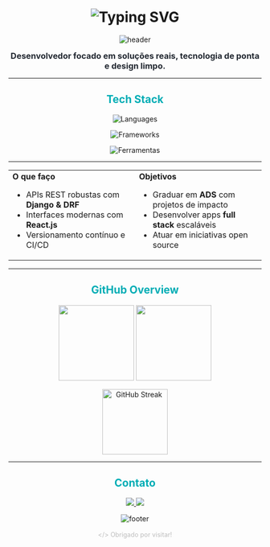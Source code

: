 <!--
Eduardo Paim — Full Stack Developer (in training)
README clean, elegante, moderno, com SVGs animados e efeitos visuais para destacar Tech Stack e estatísticas.
Foco visual: minimalismo, identidade, destaque na stack, sem emojis.
-->

<!-- Header: Name + Animated SVG -->
<h1 align="center">
  <img src="https://readme-typing-svg.demolab.com?font=Fira+Code&size=32&duration=2000&pause=900&color=00ADB5&center=true&vCenter=true&width=550&lines=Eduardo+Paim;Full+Stack+Developer;Senac+RS+%7C+19+y%2Fo" alt="Typing SVG" />
</h1>

<p align="center">
  <img src="https://capsule-render.vercel.app/api?type=waving&color=00adb5&height=80&section=header&animation=twinkling" alt="header" />
</p>

<p align="center">
  <b style="font-size:1.17em;color:#222831;">
    Desenvolvedor focado em soluções reais, tecnologia de ponta e design limpo.
  </b>
</p>

---

<!-- Tech Stack: custom SVG badges for a unique, elegant visual -->
<h2 align="center" style="color:#00adb5">Tech Stack</h2>
<p align="center">
  <img src="https://skillicons.dev/icons?i=python,js,ts,php,postgres,html,css,cpp,java&perline=9&theme=light" alt="Languages" />
</p>
<p align="center">
  <img src="https://skillicons.dev/icons?i=django,react,nodejs&perline=6&theme=light" alt="Frameworks" />
</p>
<p align="center">
  <img src="https://skillicons.dev/icons?i=git,github,gitlab,vscode,postman&perline=6&theme=light" alt="Ferramentas" />
</p>
<!--
  SVGs via skillicons.dev deixam a stack com cara de "dashboard", elegante e moderna.
-->

---

<!-- Focus & Goals: clean layout -->
<table align="center" width="100%" style="border:none;">
  <tr>
    <td valign="top" width="50%">
      <b>O que faço</b>
      <ul>
        <li>APIs REST robustas com <b>Django & DRF</b></li>
        <li>Interfaces modernas com <b>React.js</b></li>
        <li>Versionamento contínuo e CI/CD</li>
      </ul>
    </td>
    <td valign="top" width="50%">
      <b>Objetivos</b>
      <ul>
        <li>Graduar em <b>ADS</b> com projetos de impacto</li>
        <li>Desenvolver apps <b>full stack</b> escaláveis</li>
        <li>Atuar em iniciativas open source</li>
      </ul>
    </td>
  </tr>
</table>

---

<!-- GitHub Stats: commit effect with streak SVG for visual highlight -->
<h2 align="center" style="color:#00adb5">GitHub Overview</h2>
<p align="center">
  <img src="https://github-readme-stats.vercel.app/api?username=Edu-2de&show_icons=true&theme=react&hide_border=true&hide_title=true&include_all_commits=true&count_private=true" height="150"/>
  <img src="https://github-readme-stats.vercel.app/api/top-langs/?username=Edu-2de&layout=compact&theme=react&hide_border=true&hide_title=true" height="150"/>
</p>
<p align="center">
  <img src="https://github-readme-streak-stats.herokuapp.com/?user=Edu-2de&theme=react&hide_border=true&background=FFFFFF00&fire=00adb5&currStreakLabel=00adb5" alt="GitHub Streak" height="130"/>
</p>
<!--
  O SVG de streak destaca visualmente o ritmo de commits, trazendo um efeito de "pulse" e progresso.
-->

---

<!-- Contact: clean, minimal, elegant -->
<h2 align="center" style="color:#00adb5">Contato</h2>
<p align="center">
  <a href="mailto:edupaim1712@gmail.com" target="_blank">
    <img src="https://img.shields.io/badge/Email-00adb5?style=for-the-badge&logo=gmail&logoColor=white" />
  </a>
  <a href="https://www.instagram.com/edu.2de/" target="_blank">
    <img src="https://img.shields.io/badge/Instagram-00adb5?style=for-the-badge&logo=instagram&logoColor=white" />
  </a>
</p>

<p align="center">
  <img src="https://capsule-render.vercel.app/api?type=waving&color=00adb5&height=60&section=footer" alt="footer" />
</p>
<p align="center" style="color:#bdbdbd;font-size:0.95rem;">
  <sub>&lt;/&gt; Obrigado por visitar!</sub>
</p>

<!--
Dicas finais:
- O uso de skillicons.dev deixa a stack única e moderna.
- O streak stats destaca atividade/commits com efeito visual elegante.
- Linhas e títulos minimalistas para máxima clareza e foco na identidade.
- Se quiser, personalize mais trocando o tema dos SVGs (light/dark) ou alterando a ordem dos stacks.
-->
